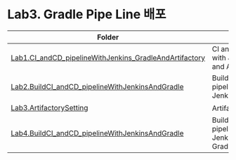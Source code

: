 # Lab3. Gradle Pipe Line 배포
| Folder                                                                              | Contents                            |
|-                                                                                    |-                                    |
|[Lab1.CI_andCD_pipelineWithJenkins_GradleAndArtifactory](Lab1.CI_andCD_pipelineWithJenkins_GradleAndArtifactory/README.md)          |CI and CD pipeline with Jenkins, Gradle and Artifactory              |
|[Lab2.BuildCI_andCD_pipelineWithJenkinsAndGradle](Lab2.BuildCI_andCD_pipelineWithJenkinsAndGradle/README.md)          |Build CI and CD pipeline with Jenkins and Gradle              |
|[Lab3.ArtifactorySetting](Lab3.ArtifactorySetting/README.md)          |Artifactory 설정              |
|[Lab4.BuildCI_andCD_pipelineWithJenkinsAndGradle](Lab4.BuildCI_andCD_pipelineWithJenkinsAndGradle/README.md)          |Build CI and CD pipeline with Jenkins and Gradle(+Artifactory)              |
